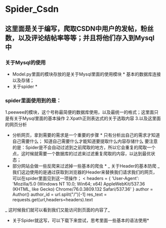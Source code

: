 # Spider_Csdn
## 这里面是关于编写，爬取CSDN中用户的发帖，粉丝数，以及评论结帖率等等；并且将他们存入到Mysql中
### 关于Mysql的使用
* Model.py里面的模块存放的是关于Mysql里面的使用模块 *
基本的数据库连接以及存储；
* 关于spider *
### spider里面使用到的是：
1.peewee的模块，这个号称最简便的数据库使用，以及最统一的格式；这里面只是有关于Mysql里面的基本操作
2.Xpath正则表达式的关于选取内容
3.以及这里面的网页分析
* 分析网页，拿到需要的需求是一个重要的步骤 *
只有分析出自己的需求才知道自己需要什么；
知道自己需要什么才能知道要提取什么内容存储什么
要注意的是：Spider是不会自动过滤到之前爬取的地方，所以它会重复的爬取一个点，这时候就需要一个数据库的过滤来过滤重复爬取的内容，以达到最优状态；
* 部分网站会做一些反爬来过滤掉一些基本的爬虫 *
_ 关于Header的基本防爬 _
我们这边使用的是通过获取到浏览器的Header来替换我们请求我们的网页，可以在spider里面见到这一项操作；
< headers = {
        'User-Agent': 'Mozilla/5.0 (Windows NT 10.0; Win64; x64) AppleWebKit/537.36 (KHTML, like Gecko) Chrome/76.0.3809.132 Safari/537.36'
    }
    author = Author()
    author_id = url.split("/")[-1]
    res_text = requests.get(url,headers=headers).text 
 >
  _ 这时候我们就可以看到我们又能访问到页面的内容了_
  
 * 关于Spider就这写，可以下载下来尝试，思考里面一些基本的语法使用*
